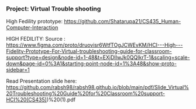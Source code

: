 ### Project: Virtual Trouble shooting

High Fedility  prototype: https://github.com/Shatarupa21/CS435_Human-Computer-Interaction

HIGH FEDILITY: Source : https://www.figma.com/proto/druovisr6WtfTOgJCWEvKM/HCI---High---Fidelity-Prototype-For-Virtual-troubleshooting-guide-for-classroom-support?type=design&node-id=1-48&t=EXjDlIwJk0QQIkrT-1&scaling=scale-down&page-id=0%3A1&starting-point-node-id=1%3A48&show-proto-sidebar=1

Read Presentation slide  here: https://github.com/rabsh98/rabsh98.github.io/blob/main/pdf/Slide_Virtual%20Troubleshooting%20Guide%20for%20Classroom%20support-HCI%20(CS435))%20(1).pdf
